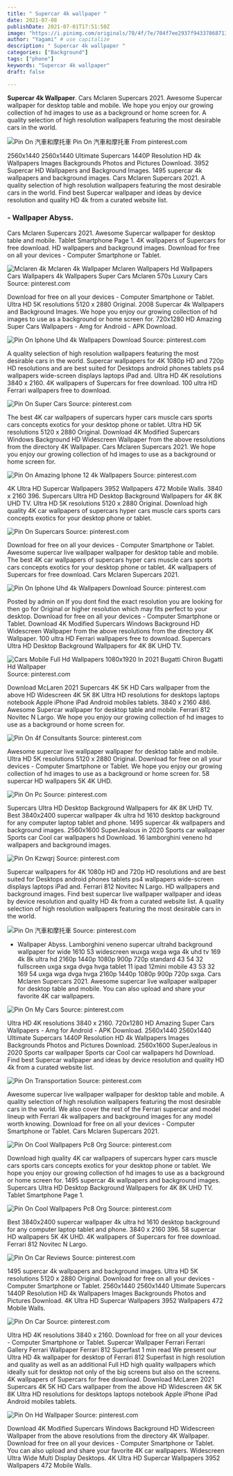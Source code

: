 ```yaml
---
title: " Supercar 4k wallpaper "
date: 2021-07-08
publishDate: 2021-07-01T17:51:50Z
image: "https://i.pinimg.com/originals/70/4f/7e/704f7ee2937f94337868713a511a5c10.jpg"
author: "Yagami" # use capitalize
description: " Supercar 4k wallpaper "
categories: ["Background"]
tags: ["phone"]
keywords: "Supercar 4k wallpaper"
draft: false

---
```



**Supercar 4k Wallpaper**. Cars Mclaren Supercars 2021. Awesome Supercar wallpaper for desktop table and mobile. We hope you enjoy our growing collection of hd images to use as a background or home screen for. A quality selection of high resolution wallpapers featuring the most desirable cars in the world.

![Pin On 汽車和摩托車](https://i.pinimg.com/originals/12/e1/66/12e1669d0e5cfff7aca22746dac797ee.jpg "Pin On 汽車和摩托車")
Pin On 汽車和摩托車 From pinterest.com


2560x1440 2560x1440 Ultimate Supercars 1440P Resolution HD 4k Wallpapers Images Backgrounds Photos and Pictures Download. 3952 Supercar HD Wallpapers and Background Images. 1495 supercar 4k wallpapers and background images. Cars Mclaren Supercars 2021. A quality selection of high resolution wallpapers featuring the most desirable cars in the world. Find best Supercar wallpaper and ideas by device resolution and quality HD 4k from a curated website list.

### - Wallpaper Abyss.

Cars Mclaren Supercars 2021. Awesome Supercar wallpaper for desktop table and mobile. Tablet Smartphone Page 1. 4K wallpapers of Supercars for free download. HD wallpapers and background images. Download for free on all your devices - Computer Smartphone or Tablet.


![Mclaren 4k Mclaren 4k Wallpaper Mclaren Wallpapers Hd Wallpapers Cars Wallpapers 4k Wallpapers Super Cars Mclaren 570s Luxury Cars](https://i.pinimg.com/originals/77/20/97/7720970b21381b8656c734ac45f89ce8.jpg "Mclaren 4k Mclaren 4k Wallpaper Mclaren Wallpapers Hd Wallpapers Cars Wallpapers 4k Wallpapers Super Cars Mclaren 570s Luxury Cars")
Source: pinterest.com

Download for free on all your devices - Computer Smartphone or Tablet. Ultra HD 5K resolutions 5120 x 2880 Original. 2008 Supercar 4k Wallpapers and Background Images. We hope you enjoy our growing collection of hd images to use as a background or home screen for. 720x1280 HD Amazing Super Cars Wallpapers - Amg for Android - APK Download.

![Pin On Iphone Uhd 4k Wallpapers Download](https://i.pinimg.com/originals/4c/b9/8e/4cb98e3cd3bb0bbcd93b2f6bcfec2f09.jpg "Pin On Iphone Uhd 4k Wallpapers Download")
Source: pinterest.com

A quality selection of high resolution wallpapers featuring the most desirable cars in the world. Supercar wallpapers for 4K 1080p HD and 720p HD resolutions and are best suited for Desktops android phones tablets ps4 wallpapers wide-screen displays laptops iPad and. Ultra HD 4K resolutions 3840 x 2160. 4K wallpapers of Supercars for free download. 100 ultra HD Ferrari wallpapers free to download.

![Pin On Super Cars](https://i.pinimg.com/originals/be/4e/89/be4e89bc4e5dba8c8b591552453fa488.jpg "Pin On Super Cars")
Source: pinterest.com

The best 4K car wallpapers of supercars hyper cars muscle cars sports cars concepts exotics for your desktop phone or tablet. Ultra HD 5K resolutions 5120 x 2880 Original. Download 4K Modified Supercars Windows Background HD Widescreen Wallpaper from the above resolutions from the directory 4K Wallpaper. Cars Mclaren Supercars 2021. We hope you enjoy our growing collection of hd images to use as a background or home screen for.

![Pin On Amazing Iphone 12 4k Wallpapers](https://i.pinimg.com/originals/3b/e7/27/3be727d5cc337664ebb2de9c9cc06a99.jpg "Pin On Amazing Iphone 12 4k Wallpapers")
Source: pinterest.com

4K Ultra HD Supercar Wallpapers 3952 Wallpapers 472 Mobile Walls. 3840 x 2160 396. Supercars Ultra HD Desktop Background Wallpapers for 4K 8K UHD TV. Ultra HD 5K resolutions 5120 x 2880 Original. Download high quality 4K car wallpapers of supercars hyper cars muscle cars sports cars concepts exotics for your desktop phone or tablet.

![Pin On Supercars](https://i.pinimg.com/originals/a8/ee/99/a8ee99863641a9fab702e21be157d115.jpg "Pin On Supercars")
Source: pinterest.com

Download for free on all your devices - Computer Smartphone or Tablet. Awesome supercar live wallpaper wallpaper for desktop table and mobile. The best 4K car wallpapers of supercars hyper cars muscle cars sports cars concepts exotics for your desktop phone or tablet. 4K wallpapers of Supercars for free download. Cars Mclaren Supercars 2021.

![Pin On Iphone Uhd 4k Wallpapers Download](https://i.pinimg.com/originals/17/ee/ff/17eeff3db5b92ee66991b5763a51ca11.jpg "Pin On Iphone Uhd 4k Wallpapers Download")
Source: pinterest.com

Posted by admin on If you dont find the exact resolution you are looking for then go for Original or higher resolution which may fits perfect to your desktop. Download for free on all your devices - Computer Smartphone or Tablet. Download 4K Modified Supercars Windows Background HD Widescreen Wallpaper from the above resolutions from the directory 4K Wallpaper. 100 ultra HD Ferrari wallpapers free to download. Supercars Ultra HD Desktop Background Wallpapers for 4K 8K UHD TV.

![Cars Mobile Full Hd Wallpapers 1080x1920 In 2021 Bugatti Chiron Bugatti Hd Wallpaper](https://i.pinimg.com/originals/31/5f/49/315f497ac71cc94ff3f8d2160e8b967a.jpg "Cars Mobile Full Hd Wallpapers 1080x1920 In 2021 Bugatti Chiron Bugatti Hd Wallpaper")
Source: pinterest.com

Download McLaren 2021 Supercars 4K 5K HD Cars wallpaper from the above HD Widescreen 4K 5K 8K Ultra HD resolutions for desktops laptops notebook Apple iPhone iPad Android mobiles tablets. 3840 x 2160 486. Awesome Supercar wallpaper for desktop table and mobile. Ferrari 812 Novitec N Largo. We hope you enjoy our growing collection of hd images to use as a background or home screen for.

![Pin On 4f Consultants](https://i.pinimg.com/originals/e1/7f/cb/e17fcbffea255f94936e33be8e5fd1b2.jpg "Pin On 4f Consultants")
Source: pinterest.com

Awesome supercar live wallpaper wallpaper for desktop table and mobile. Ultra HD 5K resolutions 5120 x 2880 Original. Download for free on all your devices - Computer Smartphone or Tablet. We hope you enjoy our growing collection of hd images to use as a background or home screen for. 58 supercar HD wallpapers 5K 4K UHD.

![Pin On Pc](https://i.pinimg.com/originals/4a/a1/65/4aa165f0b3f21efadcb682d17afb62c7.jpg "Pin On Pc")
Source: pinterest.com

Supercars Ultra HD Desktop Background Wallpapers for 4K 8K UHD TV. Best 3840x2400 supercar wallpaper 4k ultra hd 1610 desktop background for any computer laptop tablet and phone. 1495 supercar 4k wallpapers and background images. 2560x1600 SuperJealous in 2020 Sports car wallpaper Sports car Cool car wallpapers hd Download. 16 lamborghini veneno hd wallpapers and background images.

![Pin On Kzwqrj](https://i.pinimg.com/originals/68/6b/b6/686bb6374c61f72cd8f2040776299b77.jpg "Pin On Kzwqrj")
Source: pinterest.com

Supercar wallpapers for 4K 1080p HD and 720p HD resolutions and are best suited for Desktops android phones tablets ps4 wallpapers wide-screen displays laptops iPad and. Ferrari 812 Novitec N Largo. HD wallpapers and background images. Find best supercar live wallpaper wallpaper and ideas by device resolution and quality HD 4k from a curated website list. A quality selection of high resolution wallpapers featuring the most desirable cars in the world.

![Pin On 汽車和摩托車](https://i.pinimg.com/originals/12/e1/66/12e1669d0e5cfff7aca22746dac797ee.jpg "Pin On 汽車和摩托車")
Source: pinterest.com

- Wallpaper Abyss. Lamborghini veneno supercar ultrahd background wallpaper for wide 1610 53 widescreen wuxga wxga wga 4k uhd tv 169 4k 8k ultra hd 2160p 1440p 1080p 900p 720p standard 43 54 32 fullscreen uxga sxga dvga hvga tablet 11 ipad 12mini mobile 43 53 32 169 54 uxga wga dvga hvga 2160p 1440p 1080p 900p 720p sxga. Cars Mclaren Supercars 2021. Awesome supercar live wallpaper wallpaper for desktop table and mobile. You can also upload and share your favorite 4K car wallpapers.

![Pin On My Cars](https://i.pinimg.com/originals/99/3f/03/993f032d7adfec5fdbe95052b47bb587.jpg "Pin On My Cars")
Source: pinterest.com

Ultra HD 4K resolutions 3840 x 2160. 720x1280 HD Amazing Super Cars Wallpapers - Amg for Android - APK Download. 2560x1440 2560x1440 Ultimate Supercars 1440P Resolution HD 4k Wallpapers Images Backgrounds Photos and Pictures Download. 2560x1600 SuperJealous in 2020 Sports car wallpaper Sports car Cool car wallpapers hd Download. Find best Supercar wallpaper and ideas by device resolution and quality HD 4k from a curated website list.

![Pin On Transportation](https://i.pinimg.com/originals/71/e9/50/71e9508b46c4826dae3bfd85f5e27f38.jpg "Pin On Transportation")
Source: pinterest.com

Awesome supercar live wallpaper wallpaper for desktop table and mobile. A quality selection of high resolution wallpapers featuring the most desirable cars in the world. We also cover the rest of the Ferrari supercar and model lineup with Ferrari 4k wallpapers and background images for any model worth knowing. Download for free on all your devices - Computer Smartphone or Tablet. Cars Mclaren Supercars 2021.

![Pin On Cool Wallpapers Pc8 Org](https://i.pinimg.com/474x/bc/f7/80/bcf78046b2f99bcdc2eec2b60daf029c.jpg "Pin On Cool Wallpapers Pc8 Org")
Source: pinterest.com

Download high quality 4K car wallpapers of supercars hyper cars muscle cars sports cars concepts exotics for your desktop phone or tablet. We hope you enjoy our growing collection of hd images to use as a background or home screen for. 1495 supercar 4k wallpapers and background images. Supercars Ultra HD Desktop Background Wallpapers for 4K 8K UHD TV. Tablet Smartphone Page 1.

![Pin On Cool Wallpapers Pc8 Org](https://i.pinimg.com/474x/21/79/bc/2179bc8466d6e7b3c1165a78ffe1621a.jpg "Pin On Cool Wallpapers Pc8 Org")
Source: pinterest.com

Best 3840x2400 supercar wallpaper 4k ultra hd 1610 desktop background for any computer laptop tablet and phone. 3840 x 2160 396. 58 supercar HD wallpapers 5K 4K UHD. 4K wallpapers of Supercars for free download. Ferrari 812 Novitec N Largo.

![Pin On Car Reviews](https://i.pinimg.com/originals/64/ca/5f/64ca5f24cf6c2035225ff3a170f546b0.jpg "Pin On Car Reviews")
Source: pinterest.com

1495 supercar 4k wallpapers and background images. Ultra HD 5K resolutions 5120 x 2880 Original. Download for free on all your devices - Computer Smartphone or Tablet. 2560x1440 2560x1440 Ultimate Supercars 1440P Resolution HD 4k Wallpapers Images Backgrounds Photos and Pictures Download. 4K Ultra HD Supercar Wallpapers 3952 Wallpapers 472 Mobile Walls.

![Pin On Car](https://i.pinimg.com/originals/28/66/e2/2866e2fb50ad45654d754d32f818f93d.jpg "Pin On Car")
Source: pinterest.com

Ultra HD 4K resolutions 3840 x 2160. Download for free on all your devices - Computer Smartphone or Tablet. Supercar Wallpaper Ferrari Ferrari Gallery Ferrari Wallpaper Ferrari 812 Superfast 1 min read We present our Ultra HD 4k wallpaper for desktop of Ferrari 812 Superfast in high resolution and quality as well as an additional Full HD high quality wallpapers which ideally suit for desktop not only of the big screens but also on the screens. 4K wallpapers of Supercars for free download. Download McLaren 2021 Supercars 4K 5K HD Cars wallpaper from the above HD Widescreen 4K 5K 8K Ultra HD resolutions for desktops laptops notebook Apple iPhone iPad Android mobiles tablets.

![Pin On Hd Wallpaper](https://i.pinimg.com/originals/70/4f/7e/704f7ee2937f94337868713a511a5c10.jpg "Pin On Hd Wallpaper")
Source: pinterest.com

Download 4K Modified Supercars Windows Background HD Widescreen Wallpaper from the above resolutions from the directory 4K Wallpaper. Download for free on all your devices - Computer Smartphone or Tablet. You can also upload and share your favorite 4K car wallpapers. Widescreen Ultra Wide Multi Display Desktops. 4K Ultra HD Supercar Wallpapers 3952 Wallpapers 472 Mobile Walls.

